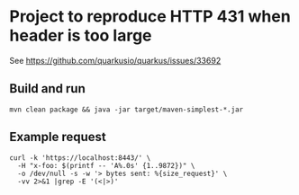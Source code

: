 # Project to reproduce HTTP 431 when header is too large

See https://github.com/quarkusio/quarkus/issues/33692

## Build and run

    mvn clean package && java -jar target/maven-simplest-*.jar

## Example request

    curl -k 'https://localhost:8443/' \
      -H "x-foo: $(printf -- 'A%.0s' {1..9872})" \
      -o /dev/null -s -w '> bytes sent: %{size_request}' \
      -vv 2>&1 |grep -E '(<|>)'


